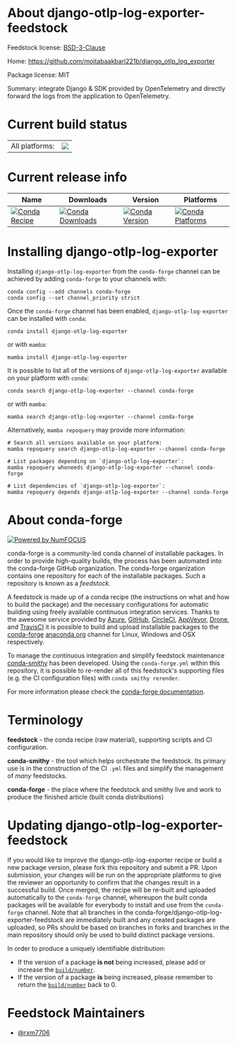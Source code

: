 About django-otlp-log-exporter-feedstock
========================================

Feedstock license: [BSD-3-Clause](https://github.com/conda-forge/django-otlp-log-exporter-feedstock/blob/main/LICENSE.txt)

Home: https://github.com/mojtabaakbari221b/django_otlp_log_exporter

Package license: MIT

Summary: integrate Django & SDK provided by OpenTelemetry and directly forward the logs from the application to OpenTelemetry.

Current build status
====================


<table><tr><td>All platforms:</td>
    <td>
      <a href="https://dev.azure.com/conda-forge/feedstock-builds/_build/latest?definitionId=21647&branchName=main">
        <img src="https://dev.azure.com/conda-forge/feedstock-builds/_apis/build/status/django-otlp-log-exporter-feedstock?branchName=main">
      </a>
    </td>
  </tr>
</table>

Current release info
====================

| Name | Downloads | Version | Platforms |
| --- | --- | --- | --- |
| [![Conda Recipe](https://img.shields.io/badge/recipe-django--otlp--log--exporter-green.svg)](https://anaconda.org/conda-forge/django-otlp-log-exporter) | [![Conda Downloads](https://img.shields.io/conda/dn/conda-forge/django-otlp-log-exporter.svg)](https://anaconda.org/conda-forge/django-otlp-log-exporter) | [![Conda Version](https://img.shields.io/conda/vn/conda-forge/django-otlp-log-exporter.svg)](https://anaconda.org/conda-forge/django-otlp-log-exporter) | [![Conda Platforms](https://img.shields.io/conda/pn/conda-forge/django-otlp-log-exporter.svg)](https://anaconda.org/conda-forge/django-otlp-log-exporter) |

Installing django-otlp-log-exporter
===================================

Installing `django-otlp-log-exporter` from the `conda-forge` channel can be achieved by adding `conda-forge` to your channels with:

```
conda config --add channels conda-forge
conda config --set channel_priority strict
```

Once the `conda-forge` channel has been enabled, `django-otlp-log-exporter` can be installed with `conda`:

```
conda install django-otlp-log-exporter
```

or with `mamba`:

```
mamba install django-otlp-log-exporter
```

It is possible to list all of the versions of `django-otlp-log-exporter` available on your platform with `conda`:

```
conda search django-otlp-log-exporter --channel conda-forge
```

or with `mamba`:

```
mamba search django-otlp-log-exporter --channel conda-forge
```

Alternatively, `mamba repoquery` may provide more information:

```
# Search all versions available on your platform:
mamba repoquery search django-otlp-log-exporter --channel conda-forge

# List packages depending on `django-otlp-log-exporter`:
mamba repoquery whoneeds django-otlp-log-exporter --channel conda-forge

# List dependencies of `django-otlp-log-exporter`:
mamba repoquery depends django-otlp-log-exporter --channel conda-forge
```


About conda-forge
=================

[![Powered by
NumFOCUS](https://img.shields.io/badge/powered%20by-NumFOCUS-orange.svg?style=flat&colorA=E1523D&colorB=007D8A)](https://numfocus.org)

conda-forge is a community-led conda channel of installable packages.
In order to provide high-quality builds, the process has been automated into the
conda-forge GitHub organization. The conda-forge organization contains one repository
for each of the installable packages. Such a repository is known as a *feedstock*.

A feedstock is made up of a conda recipe (the instructions on what and how to build
the package) and the necessary configurations for automatic building using freely
available continuous integration services. Thanks to the awesome service provided by
[Azure](https://azure.microsoft.com/en-us/services/devops/), [GitHub](https://github.com/),
[CircleCI](https://circleci.com/), [AppVeyor](https://www.appveyor.com/),
[Drone](https://cloud.drone.io/welcome), and [TravisCI](https://travis-ci.com/)
it is possible to build and upload installable packages to the
[conda-forge](https://anaconda.org/conda-forge) [anaconda.org](https://anaconda.org/)
channel for Linux, Windows and OSX respectively.

To manage the continuous integration and simplify feedstock maintenance
[conda-smithy](https://github.com/conda-forge/conda-smithy) has been developed.
Using the ``conda-forge.yml`` within this repository, it is possible to re-render all of
this feedstock's supporting files (e.g. the CI configuration files) with ``conda smithy rerender``.

For more information please check the [conda-forge documentation](https://conda-forge.org/docs/).

Terminology
===========

**feedstock** - the conda recipe (raw material), supporting scripts and CI configuration.

**conda-smithy** - the tool which helps orchestrate the feedstock.
                   Its primary use is in the construction of the CI ``.yml`` files
                   and simplify the management of *many* feedstocks.

**conda-forge** - the place where the feedstock and smithy live and work to
                  produce the finished article (built conda distributions)


Updating django-otlp-log-exporter-feedstock
===========================================

If you would like to improve the django-otlp-log-exporter recipe or build a new
package version, please fork this repository and submit a PR. Upon submission,
your changes will be run on the appropriate platforms to give the reviewer an
opportunity to confirm that the changes result in a successful build. Once
merged, the recipe will be re-built and uploaded automatically to the
`conda-forge` channel, whereupon the built conda packages will be available for
everybody to install and use from the `conda-forge` channel.
Note that all branches in the conda-forge/django-otlp-log-exporter-feedstock are
immediately built and any created packages are uploaded, so PRs should be based
on branches in forks and branches in the main repository should only be used to
build distinct package versions.

In order to produce a uniquely identifiable distribution:
 * If the version of a package **is not** being increased, please add or increase
   the [``build/number``](https://docs.conda.io/projects/conda-build/en/latest/resources/define-metadata.html#build-number-and-string).
 * If the version of a package **is** being increased, please remember to return
   the [``build/number``](https://docs.conda.io/projects/conda-build/en/latest/resources/define-metadata.html#build-number-and-string)
   back to 0.

Feedstock Maintainers
=====================

* [@rxm7706](https://github.com/rxm7706/)

